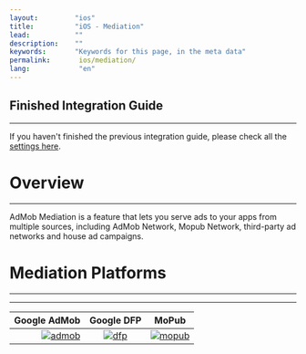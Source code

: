 ```yaml
---
layout:         "ios"
title:          "iOS - Mediation"
lead:           ""
description:    ""
keywords:       "Keywords for this page, in the meta data"
permalink:       ios/mediation/
lang:            "en"
---
```


## Finished Integration Guide
---
If you haven't finished the previous integration guide, please check all the [settings here](../integration-guide/).

# Overview
---
AdMob Mediation is a feature that lets you serve ads to your apps from multiple sources, including AdMob Network, Mopub Network, third-party ad networks and house ad campaigns.


# Mediation Platforms
---
---
Google AdMob    |  Google DFP |      MoPub   |
--------------: | :----------:| :-----------:|
[![admob]][1]   | [![dfp]][2] | [![mopub]][3]|



[admob]: {{site.imgurl}}/admob-logo.png
[dfp]:   {{site.imgurl}}/dfp-logo.png
[mopub]: {{site.imgurl}}/mopub-logo.png

[1]: admob
[2]: dfp
[3]: mopub

